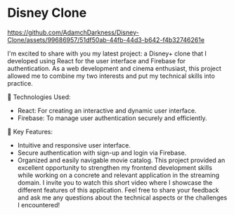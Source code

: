 # Disney Clone

https://github.com/AdamchDarkness/Disney-Clone/assets/99686957/51df50ab-44fb-44d3-b642-f4b32746261e

I'm excited to share with you my latest project: a Disney+ clone that I developed using React for the user interface and Firebase for authentication. As a web development and cinema enthusiast, this project allowed me to combine my two interests and put my technical skills into practice.

🔹 Technologies Used:
- React: For creating an interactive and dynamic user interface.
- Firebase: To manage user authentication securely and efficiently.

🔹 Key Features:
- Intuitive and responsive user interface.
- Secure authentication with sign-up and login via Firebase.
- Organized and easily navigable movie catalog.
This project provided an excellent opportunity to strengthen my frontend development skills while working on a concrete and relevant application in the streaming domain.
I invite you to watch this short video where I showcase the different features of this application. Feel free to share your feedback and ask me any questions about the technical aspects or the challenges I encountered!
